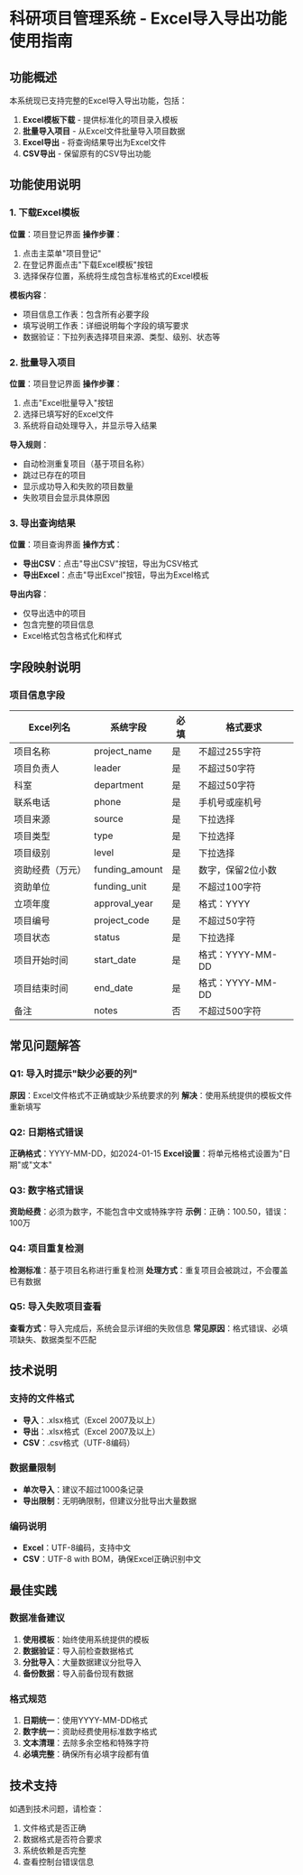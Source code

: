 # 科研项目管理系统 - Excel导入导出功能使用指南

## 功能概述

本系统现已支持完整的Excel导入导出功能，包括：

1. **Excel模板下载** - 提供标准化的项目录入模板
2. **批量导入项目** - 从Excel文件批量导入项目数据
3. **Excel导出** - 将查询结果导出为Excel文件
4. **CSV导出** - 保留原有的CSV导出功能

## 功能使用说明

### 1. 下载Excel模板

**位置**：项目登记界面
**操作步骤**：
1. 点击主菜单"项目登记"
2. 在登记界面点击"下载Excel模板"按钮
3. 选择保存位置，系统将生成包含标准格式的Excel模板

**模板内容**：
- 项目信息工作表：包含所有必要字段
- 填写说明工作表：详细说明每个字段的填写要求
- 数据验证：下拉列表选择项目来源、类型、级别、状态等

### 2. 批量导入项目

**位置**：项目登记界面
**操作步骤**：
1. 点击"Excel批量导入"按钮
2. 选择已填写好的Excel文件
3. 系统将自动处理导入，并显示导入结果

**导入规则**：
- 自动检测重复项目（基于项目名称）
- 跳过已存在的项目
- 显示成功导入和失败的项目数量
- 失败项目会显示具体原因

### 3. 导出查询结果

**位置**：项目查询界面
**操作方式**：
- **导出CSV**：点击"导出CSV"按钮，导出为CSV格式
- **导出Excel**：点击"导出Excel"按钮，导出为Excel格式

**导出内容**：
- 仅导出选中的项目
- 包含完整的项目信息
- Excel格式包含格式化和样式

## 字段映射说明

### 项目信息字段
| Excel列名 | 系统字段 | 必填 | 格式要求 |
|-----------|----------|------|----------|
| 项目名称 | project_name | 是 | 不超过255字符 |
| 项目负责人 | leader | 是 | 不超过50字符 |
| 科室 | department | 是 | 不超过50字符 |
| 联系电话 | phone | 是 | 手机号或座机号 |
| 项目来源 | source | 是 | 下拉选择 |
| 项目类型 | type | 是 | 下拉选择 |
| 项目级别 | level | 是 | 下拉选择 |
| 资助经费（万元） | funding_amount | 是 | 数字，保留2位小数 |
| 资助单位 | funding_unit | 是 | 不超过100字符 |
| 立项年度 | approval_year | 是 | 格式：YYYY |
| 项目编号 | project_code | 是 | 不超过50字符 |
| 项目状态 | status | 是 | 下拉选择 |
| 项目开始时间 | start_date | 是 | 格式：YYYY-MM-DD |
| 项目结束时间 | end_date | 是 | 格式：YYYY-MM-DD |
| 备注 | notes | 否 | 不超过500字符 |

## 常见问题解答

### Q1: 导入时提示"缺少必要的列"
**原因**：Excel文件格式不正确或缺少系统要求的列
**解决**：使用系统提供的模板文件重新填写

### Q2: 日期格式错误
**正确格式**：YYYY-MM-DD，如2024-01-15
**Excel设置**：将单元格格式设置为"日期"或"文本"

### Q3: 数字格式错误
**资助经费**：必须为数字，不能包含中文或特殊字符
**示例**：正确：100.50，错误：100万

### Q4: 项目重复检测
**检测标准**：基于项目名称进行重复检测
**处理方式**：重复项目会被跳过，不会覆盖已有数据

### Q5: 导入失败项目查看
**查看方式**：导入完成后，系统会显示详细的失败信息
**常见原因**：格式错误、必填项缺失、数据类型不匹配

## 技术说明

### 支持的文件格式
- **导入**：.xlsx格式（Excel 2007及以上）
- **导出**：.xlsx格式（Excel 2007及以上）
- **CSV**：.csv格式（UTF-8编码）

### 数据量限制
- **单次导入**：建议不超过1000条记录
- **导出限制**：无明确限制，但建议分批导出大量数据

### 编码说明
- **Excel**：UTF-8编码，支持中文
- **CSV**：UTF-8 with BOM，确保Excel正确识别中文

## 最佳实践

### 数据准备建议
1. **使用模板**：始终使用系统提供的模板
2. **数据验证**：导入前检查数据格式
3. **分批导入**：大量数据建议分批导入
4. **备份数据**：导入前备份现有数据

### 格式规范
1. **日期统一**：使用YYYY-MM-DD格式
2. **数字统一**：资助经费使用标准数字格式
3. **文本清理**：去除多余空格和特殊字符
4. **必填完整**：确保所有必填字段都有值

## 技术支持

如遇到技术问题，请检查：
1. 文件格式是否正确
2. 数据格式是否符合要求
3. 系统依赖是否完整
4. 查看控制台错误信息